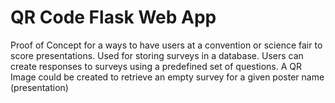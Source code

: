 # QR Code Flask Web App

Proof of Concept for a ways to have users at a convention or science fair to score presentations.
Used for storing surveys in a database.
Users can create responses to surveys using a predefined set of questions.
A QR Image could be created to retrieve an empty survey for a given poster name (presentation)
